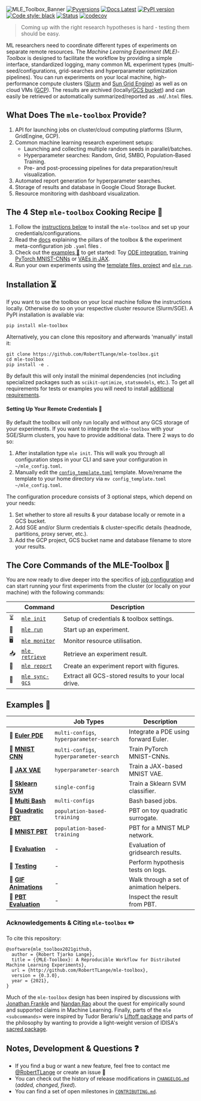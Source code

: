 ![MLE_Toolbox_Banner](https://roberttlange.github.io/mle-toolbox/thumbnails/mle_thumbnail.png)
[![Pyversions](https://img.shields.io/pypi/pyversions/mle-toolbox.svg?style=flat-square)](https://pypi.python.org/pypi/mle-toolbox)
[![Docs Latest](https://img.shields.io/badge/docs-dev-blue.svg)](https://roberttlange.github.io/mle-toolbox/)
[![PyPI version](https://badge.fury.io/py/mle-toolbox.svg)](https://badge.fury.io/py/mle-toolbox)
[![Code style: black](https://img.shields.io/badge/code%20style-black-000000.svg)](https://github.com/psf/black)
[![Status](https://github.com/RobertTLange/mle-toolbox/workflows/Python%20tests/badge.svg)](https://github.com/RobertTLange/mle-toolbox/actions?query=workflow%3A"Python+tests")
[![codecov](https://codecov.io/gh/RobertTLange/mle-toolbox/branch/main/graph/badge.svg?token=0B56UIWGX3)](https://codecov.io/gh/RobertTLange/mle-toolbox)

> Coming up with the right research hypotheses is hard - testing them should be easy.

ML researchers need to coordinate different types of experiments on separate remote resources. The *Machine Learning Experiment (MLE)-Toolbox* is designed to facilitate the workflow by providing a simple interface, standardized logging, many common ML experiment types (multi-seed/configurations, grid-searches and hyperparameter optimization pipelines). You can run experiments on your local machine, high-performance compute clusters ([Slurm](https://slurm.schedmd.com/overview.html) and [Sun Grid Engine](http://bioinformatics.mdc-berlin.de/intro2UnixandSGE/sun_grid_engine_for_beginners/README.html)) as well as on cloud VMs ([GCP](https://cloud.google.com/gcp/)). The results are archived (locally/[GCS bucket](https://cloud.google.com/products/storage/)) and can easily be retrieved or automatically summarized/reported as `.md`/`.html` files.

## What Does The `mle-toolbox` Provide?

1. API for launching jobs on cluster/cloud computing platforms (Slurm, GridEngine, GCP).
2. Common machine learning research experiment setups:
    - Launching and collecting multiple random seeds in parallel/batches.
    - Hyperparameter searches: Random, Grid, SMBO, Population-Based Training.
    - Pre- and post-processing pipelines for data preparation/result visualization.
3. Automated report generation for hyperparameter searches.
4. Storage of results and database in Google Cloud Storage Bucket.
5. Resource monitoring with dashboard visualization.


## The 4 Step `mle-toolbox` Cooking Recipe 🍲

1. Follow the [instructions below](https://github.com/RobertTLange/mle-toolbox#installation-) to install the `mle-toolbox` and set up your credentials/configurations.
2. Read the [docs](https://roberttlange.github.io/mle-toolbox) explaining the pillars of the toolbox & the experiment meta-configuration job `.yaml` files .
3. Check out the [examples 📄](https://github.com/RobertTLange/mle-toolbox#examples-school_satchel) to get started: Toy [ODE integration](https://github.com/RobertTLange/mle-toolbox/tree/main/examples/numpy_pde), training [PyTorch MNIST-CNNs](https://github.com/RobertTLange/mle-toolbox/tree/main/examples/torch_mnist) or [VAEs in JAX](https://github.com/RobertTLange/mle-toolbox/tree/main/examples/jax_vae).
4. Run your own experiments using the [template files, project](https://github.com/RobertTLange/mle-project-template) and [`mle run`](https://roberttlange.github.io/mle-toolbox/core_api/mle_run/).


## Installation ⏳

If you want to use the toolbox on your local machine follow the instructions locally. Otherwise do so on your respective cluster resource (Slurm/SGE). A PyPI installation is available via:

```
pip install mle-toolbox
```

Alternatively, you can clone this repository and afterwards 'manually' install it:

```
git clone https://github.com/RobertTLange/mle-toolbox.git
cd mle-toolbox
pip install -e .
```

By default this will only install the minimal dependencies (not including specialized packages such as `scikit-optimize`, `statsmodels`, etc.). To get all requirements for tests or examples you will need to install [additional requirements](requirements/).


#### Setting Up Your Remote Credentials 🙈

By default the toolbox will only run locally and without any GCS storage of your experiments. If you want to integrate the `mle-toolbox` with your SGE/Slurm clusters, you have to provide additional data. There 2 ways to do so:

1. After installation type `mle init`. This will walk you through all configuration steps in your CLI and save your configuration in `~/mle_config.toml`.
2. Manually edit the [`config_template.toml`](config_template.toml) template. Move/rename the template to your home directory via `mv config_template.toml ~/mle_config.toml`.

The configuration procedure consists of 3 optional steps, which depend on your needs:

1. Set whether to store all results & your database locally or remote in a GCS bucket.
2. Add SGE and/or Slurm credentials & cluster-specific details (headnode, partitions, proxy server, etc.).
3. Add the GCP project, GCS bucket name and database filename to store your results.


## The Core Commands of the MLE-Toolbox 🌱

You are now ready to dive deeper into the specifics of [job configuration](https://roberttlange.github.io/mle-toolbox) and can start running your first experiments from the cluster (or locally on your machine) with the following commands:

|   | Command              |        Description                                                        |
|-----------| -------------------------- | -------------------------------------------------------------- |
|⏳| [`mle init`](https://roberttlange.github.io/mle-toolbox/core_api/mle_init/)       | Setup of credentials & toolbox settings.              |
|🚀| [`mle run`](https://roberttlange.github.io/mle-toolbox/core_api/mle_run/)       | Start up an experiment.              |
|🖥️| [`mle monitor`](https://roberttlange.github.io/mle-toolbox/core_api/mle_monitor/)       | Monitor resource utilisation.              |
|📥	| [`mle retrieve`](https://roberttlange.github.io/mle-toolbox/core_api/mle_retrieve/)       | Retrieve an experiment result.              |
|💌| [`mle report`](https://roberttlange.github.io/mle-toolbox/core_api/mle_report/)       | Create an experiment report with figures.              |
|🔄| [`mle sync-gcs`](https://roberttlange.github.io/mle-toolbox/core_api/mle_sync_gcs/)       | Extract all GCS-stored results to your local drive.              |


## Examples 🎒

|              | Job Types|        Description                                                        |
| -------------------------- |-------------- | -------------------------------------------------------------- |
| 📄 **[Euler PDE](https://github.com/RobertTLange/mle-toolbox/tree/main/examples/numpy_pde)** |  `multi-configs`, `hyperparameter-search`     | Integrate a PDE using forward Euler.              |
| 📄 **[MNIST CNN](https://github.com/RobertTLange/mle-toolbox/tree/main/examples/mnist)**      | `multi-configs`, `hyperparameter-search`     |Train PyTorch MNIST-CNNs.                             |
| 📄 **[JAX VAE](https://github.com/RobertTLange/mle-toolbox/tree/main/examples/jax_vae)**       | `hyperparameter-search`     | Train a JAX-based MNIST VAE. |
| 📄 **[Sklearn SVM](https://github.com/RobertTLange/mle-toolbox/tree/main/examples/sklearn_svm)** | `single-config`     | Train a Sklearn SVM classifier.            |
|  📄 **[Multi Bash](https://github.com/RobertTLange/mle-toolbox/tree/main/examples/bash_configs)**      | `multi-configs`     | Bash based jobs.                        |
| 📄 **[Quadratic PBT](https://github.com/RobertTLange/mle-toolbox/tree/main/examples/pbt_quadratic)**            | `population-based-training`    | PBT on toy quadratic surrogate.                          |
| 📄 **[MNIST PBT](https://github.com/RobertTLange/mle-toolbox/tree/main/examples/pbt_mnist)**            | `population-based-training`     | PBT for a MNIST MLP network.                          |
| 📓 **[Evaluation](https://github.com/RobertTLange/mle-toolbox/tree/main/notebooks/evaluate_results.ipynb)**          | -     | Evaluation of gridsearch results. |
| 📓 **[Testing](https://github.com/RobertTLange/mle-toolbox/tree/main/notebooks/hypothesis_testing.ipynb)**     | -     | Perform hypothesis tests on logs.        |
| 📓 **[GIF Animations](https://github.com/RobertTLange/mle-toolbox/tree/main/notebooks/animate_results.ipynb)** | -     | Walk through a set of animation helpers.      |
|📓 **[PBT Evaluation](https://github.com/RobertTLange/mle-toolbox/tree/main/notebooks/inspect_pbt.ipynb)** | -     | Inspect the result from PBT.                                   |

### Acknowledgements & Citing `mle-toolbox` ✏️

To cite this repository:

```
@software{mle_toolbox2021github,
  author = {Robert Tjarko Lange},
  title = {{MLE-Toolbox}: A Reproducible Workflow for Distributed Machine Learning Experiments},
  url = {http://github.com/RobertTLange/mle-toolbox},
  version = {0.3.0},
  year = {2021},
}
```

Much of the `mle-toolbox` design has been inspired by discussions with [Jonathan Frankle](http://www.jfrankle.com/) and [Nandan Rao](https://twitter.com/nandanrao) about the quest for empirically sound and supported claims in Machine Learning. Finally, parts of the `mle <subcommands>` were inspired by Tudor Berariu's [Liftoff package](https://github.com/tudor-berariu/liftoff) and parts of the philosophy by wanting to provide a light-weight version of IDISA's [sacred package](https://github.com/IDSIA/sacred).

## Notes, Development & Questions ❓

- If you find a bug or want a new feature, feel free to contact me [@RobertTLange](https://twitter.com/RobertTLange) or create an issue 🤗
- You can check out the history of release modifications in [`CHANGELOG.md`](https://github.com/RobertTLange/mle-toolbox/blob/main/CHANGELOG.md) (*added, changed, fixed*).
- You can find a set of open milestones in [`CONTRIBUTING.md`](https://github.com/RobertTLange/mle-toolbox/blob/main/CONTRIBUTING.md).

